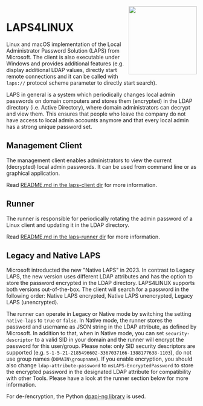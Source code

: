 <img align="right" style="width:180px" src="assets/laps.png">

# LAPS4LINUX
Linux and macOS implementation of the Local Administrator Password Solution (LAPS) from Microsoft. The client is also executable under Windows and provides additional features (e.g. display additional LDAP values, directly start remote connections and it can be called with `laps://` protocol scheme parameter to directly start search).

LAPS in general is a system which periodically changes local admin passwords on domain computers and stores them (encrypted) in the LDAP directory (i.e. Active Directory), where domain administrators can decrypt and view them. This ensures that people who leave the company do not have access to local admin accounts anymore and that every local admin has a strong unique password set.

## Management Client
The management client enables administrators to view the current (decrypted) local admin passwords. It can be used from command line or as graphical application.

Read [README.md in the laps-client dir](laps-client/) for more information.

## Runner
The runner is responsible for periodically rotating the admin password of a Linux client and updating it in the LDAP directory.

Read [README.md in the laps-runner dir](laps-runner/) for more information.

## Legacy and Native LAPS
Microsoft introducted the new "Native LAPS" in 2023. In contrast to Legacy LAPS, the new version uses different LDAP attributes and has the option to store the password encrypted in the LDAP directory. LAPS4LINUX supports both versions out-of-the-box. The client will search for a password in the following order: Native LAPS encrypted, Native LAPS unencrypted, Legacy LAPS (unencrypted).

The runner can operate in Legacy or Native mode by switching the setting `native-laps` to `true` or `false`. In Native mode, the runner stores the password and username as JSON string in the LDAP attribute, as defined by Microsoft. In addition to that, when in Native mode, you can set `security-descriptor` to a valid SID in your domain and the runner will encrypt the password for this user/group. Please note: only SID security descriptors are supported (e.g. `S-1-5-21-2185496602-3367037166-1388177638-1103`), do not use group names (`DOMAIN\groupname`). If you enable encryption, you should also change `ldap-attribute-password` to `msLAPS-EncryptedPassword` to store the encrypted password in the designated LDAP attribute for compatibility with other Tools. Please have a look at the runner section below for more information.

For de-/encryption, the Python [dpapi-ng library](https://github.com/jborean93/dpapi-ng) is used.
